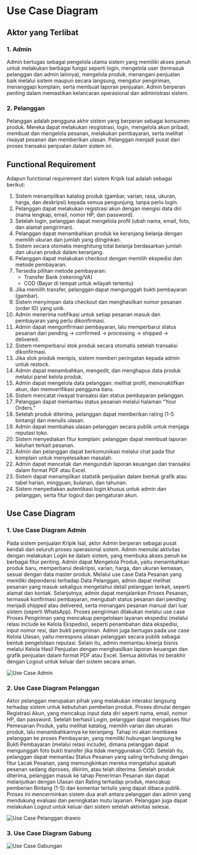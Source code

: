 # Use Case Diagram

## Aktor yang Terlibat
### 1. Admin
Admin bertugas sebagai pengelola utama sistem yang memiliki akses penuh untuk melakukan berbagai fungsi seperti login, mengelola user (termasuk pelanggan dan admin lainnya), mengelola produk, menangani penjualan baik melalui sistem maupun secara langsung, mengatur pengiriman, menanggapi komplain, serta membuat laporan penjualan. Admin berperan penting dalam memastikan kelancaran operasional dan administrasi sistem.
     
### 2. Pelanggan
Pelanggan adalah pengguna akhir sistem yang berperan sebagai konsumen produk. Mereka dapat melakukan resgistrasi, login, mengelola akun pribadi, membuat dan mengelola pesanan, melakukan pembayaran, serta melihat riwayat pesanan dan memberikan ulasan. Pelanggan menjadi pusat dari proses transaksi penjualan dalam sistem ini.

## Functional Requirement
Adapun functional requirement dari sistem Kripik Isal adalah sebagai berikut:
1. Sistem menampilkan katalog produk (gambar, varian, rasa, ukuran, harga, dan deskripsi) kepada semua pengunjung, tanpa perlu login.
2. Pelanggan dapat melakukan registrasi akun dengan mengisi data diri (nama lengkap, email, nomor HP, dan password).
3. Setelah login, pelanggan dapat mengelola profil (ubah nama, email, foto, dan alamat pengiriman).
4. Pelanggan dapat menambahkan produk ke keranjang belanja dengan memilih ukuran dan jumlah yang diinginkan.
5. Sistem secara otomatis menghitung total belanja berdasarkan jumlah dan ukuran produk dalam keranjang.
6. Pelanggan dapat melakukan checkout dengan memilih ekspedisi dan metode pembayaran.
7. Tersedia pilihan metode pembayaran:
   - Transfer Bank (rekening/VA)
   - COD (Bayar di tempat untuk wilayah tertentu)
8. Jika memilih transfer, pelanggan dapat mengunggah bukti pembayaran (gambar).
9. Sistem menyimpan data checkout dan menghasilkan nomor pesanan (order ID) yang unik.
10. Admin menerima notifikasi untuk setiap pesanan masuk dan pembayaran yang perlu dikonfirmasi.
11. Admin dapat mengonfirmasi pembayaran, lalu memperbarui status pesanan dari pending → confirmed → processing → shipped → delivered.
12. Sistem memperbarui stok produk secara otomatis setelah transaksi dikonfirmasi.
13. Jika stok produk menipis, sistem memberi peringatan kepada admin untuk restock.
14. Admin dapat menambahkan, mengedit, dan menghapus data produk melalui panel kelola produk.
15. Admin dapat mengelola data pelanggan: melihat profil, menonaktifkan akun, dan memverifikasi pengguna baru.
16. Sistem mencatat riwayat transaksi dan status pembayaran pelanggan.
17. Pelanggan dapat memantau status pesanan melalui halaman “Your Orders.”
18. Setelah produk diterima, pelanggan dapat memberikan rating (1-5 bintang) dan menulis ulasan.
19. Admin dapat membahas ulasan pelanggan secara publik untuk menjaga reputasi toko.
20. Sistem menyediakan fitur komplain: pelanggan dapat membuat laporan keluhan terkait pesanan.
21. Admin dan pelanggan dapat berkomunikasi melalui chat pada fitur komplain untuk menyelesaikan masalah.
22. Admin dapat mencetak dan mengunduh laporan keuangan dan transaksi dalam format PDF atau Excel.
23. Sistem dapat menampilkan statistik penjualan dalam bentuk grafik atau tabel harian, mingguan, bulanan, dan tahunan.
24. Sistem menyediakan autentikasi login khusus untuk admin dan pelanggan, serta fitur logout dan pengaturan akun.

## Use Case Diagram
### 1. Use Case Diagram Admin
Pada sistem penjualan Kripik Isal, aktor Admin berperan sebagai pusat kendali dari seluruh proses operasional sistem. Admin memulai aktivitas dengan melakukan Login ke dalam sistem, yang membuka akses penuh ke berbagai fitur penting. Admin dapat Mengelola Produk, yaitu menambahkan produk baru, memperbarui deskripsi, varian, harga, dan ukuran kemasan, sesuai dengan data master produk. Melalui use case Data Pesanan yang memiliki dependensi terhadap Data Pelanggan, admin dapat melihat pesanan yang masuk sekaligus mengetahui detail pelanggan terkait, seperti alamat dan kontak. Selanjutnya, admin dapat menjalankan Proses Pesanan, termasuk konfirmasi pembayaran, mengubah status pesanan dari pending menjadi shipped atau delivered, serta menangani pesanan manual dari luar sistem (seperti WhatsApp).
Proses pengiriman dilakukan melalui use case Proses Pengiriman yang mencakup pengelolaan layanan ekspedisi (melalui relasi include ke Kelola Ekspedisi), seperti penambahan data ekspedisi, input nomor resi, dan bukti pengiriman. Admin juga bertugas pada use case Kelola Ulasan, yaitu merespons ulasan pelanggan secara publik sebagai bentuk pengelolaan reputasi. Selain itu, admin memantau kinerja bisnis melalui Kelola Hasil Penjualan dengan menghasilkan laporan keuangan dan grafik penjualan dalam format PDF atau Excel. Semua aktivitas ini berakhir dengan Logout untuk keluar dari sistem secara aman.

![Use Case Admin](https://github.com/user-attachments/assets/2f247568-1375-430c-abc9-3ad1d1336859)

### 2. Use Case Diagram Pelanggan
Aktor pelanggan merupakan pihak yang melakukan interaksi langsung terhadap sistem untuk kebutuhan pembelian produk. Proses dimulai dengan Registrasi Akun, yang mencakup input data diri seperti nama, email, nomor HP, dan password. Setelah berhasil Login, pelanggan dapat mengakses fitur Pemesanan Produk, yaitu melihat katalog, memilih varian dan ukuran produk, lalu menambahkannya ke keranjang. Tahap ini akan membawa pelanggan ke proses Pembayaran, yang memiliki hubungan langsung ke Bukti Pembayaran (melalui relasi include), dimana pelanggan dapat mengunggah foto bukti transfer jika tidak menggunakan COD. Setelah itu, pelanggan dapat memantau Status Pesanan yang saling terhubung dengan fitur Lacak Pesanan, yang memungkinkan mereka mengetahui apakah pesanan sedang diproses, dikirim, atau telah diterima.
Setelah produk diterima, pelanggan masuk ke tahap Peneriman Pesanan dan dapat melanjutkan dengan Ulasan dan Rating terhadap produk, mencakup pemberian Bintang (1-5) dan komentar tertulis yang dapat dibaca publik. Proses ini mencerminkan sistem dua arah antara pelanggan dan admin yang mendukung evaluasi dan peningkatan mutu layanan. Pelanggan juga dapat melakukan Logout untuk keluar dari sistem setelah aktivitas selesai.

![Use Case Pelanggan drawio](https://github.com/user-attachments/assets/931b4373-958b-4a56-8de7-819517cbeb06)

### 3. Use Case Diagram Gabung
![Use Case Gabungan](https://github.com/user-attachments/assets/0797c192-57ad-42c8-8c9a-18d8330cca0f)
